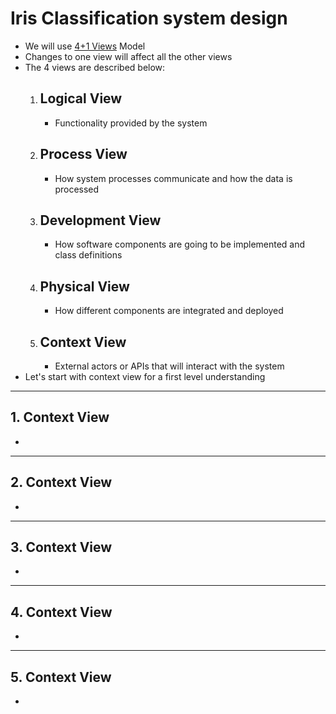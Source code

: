 # Iris Classification system design
* We will use [4+1 Views](https://en.wikipedia.org/wiki/4%2B1_architectural_view_model) Model
* Changes to one view will affect all the other views
* The 4 views are described below:
    1. ## Logical View
        * Functionality provided by the system
    2. ## Process View
        * How system processes communicate and how the data is processed
    3. ## Development View
        * How software components are going to be implemented and class definitions
    4. ## Physical View
        * How different components are integrated and deployed
    5. ## Context View
        * External actors or APIs that will interact with the system
* Let's start with context view for a first level understanding
---
## 1. Context View
* 
---
## 2. Context View
* 
---
## 3. Context View
* 
---
## 4. Context View
* 
---
## 5. Context View
* 
